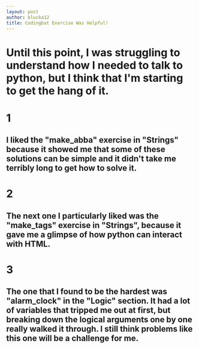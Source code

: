```yaml
---
layout: post
author: blucka12
title: Codingbat Exercise Was Helpful!
---
```


# Until this point, I was struggling to understand how I needed to talk to python, but I think that I'm starting to get the hang of it.

# 1

## I liked the "make_abba" exercise in "Strings" because it showed me that some of these solutions can be simple and it didn't take me terribly long to get how to solve it.

# 2

## The next one I particularly liked was the "make_tags" exercise in "Strings", because it gave me a glimpse of how python can interact with HTML.

# 3

## The one that I found to be the hardest was "alarm_clock" in the "Logic" section. It had a lot of variables that tripped me out at first, but breaking down the logical arguments one by one really walked it through. I still think problems like this one will be a challenge for me.

